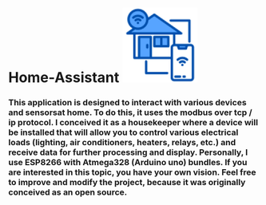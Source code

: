 # Home-Assistant ![](https://github.com/artemned/Home-Assistant/blob/main/generalIcon.png)

### This application is designed to interact with various devices and sensorsat home. To do this, it uses the modbus over tcp / ip protocol. I conceived it as a housekeeper where a device will be installed that will allow you to control various electrical loads (lighting, air conditioners, heaters, relays, etc.) and receive data for further processing and display. Personally, I use ESP8266 with Atmega328 (Arduino uno) bundles. If you are interested in this topic, you have your own vision. Feel free to improve and modify the project, because it was originally conceived as an open source.
